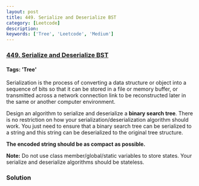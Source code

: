 ```yaml
---
layout: post
title: 449. Serialize and Deserialize BST
category: [Leetcode]
description: 
keywords: ['Tree', 'Leetcode', 'Medium']
---
```

### [449. Serialize and Deserialize BST](https://leetcode.com/problems/serialize-and-deserialize-bst)

#### Tags: 'Tree'

<div class="content__u3I1 question-content__JfgR"><div><p>Serialization is the process of converting a data structure or object into a sequence of bits so that it can be stored in a file or memory buffer, or transmitted across a network connection link to be reconstructed later in the same or another computer environment.</p>
<p>Design an algorithm to serialize and deserialize a <b>binary search tree</b>. There is no restriction on how your serialization/deserialization algorithm should work. You just need to ensure that a binary search tree can be serialized to a string and this string can be deserialized to the original tree structure.</p>
<p><b>The encoded string should be as compact as possible.</b></p>
<p><b>Note:</b> Do not use class member/global/static variables to store states. Your serialize and deserialize algorithms should be stateless.</p>
</div></div>

### Solution
